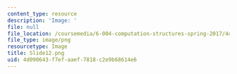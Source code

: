 ```yaml
---
content_type: resource
description: 'Image: '
file: null
file_location: /coursemedia/6-004-computation-structures-spring-2017/4d090643f7efaaef7818c2e9b68614e6_Slide12.png
file_type: image/png
resourcetype: Image
title: Slide12.png
uid: 4d090643-f7ef-aaef-7818-c2e9b68614e6
---
```

